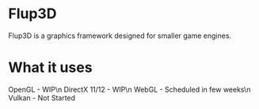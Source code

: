 # Flup3D
Flup3D is a graphics framework designed for smaller game engines.

# What it uses

OpenGL - WIP\n
DirectX 11/12 - WIP\n
WebGL - Scheduled in few weeks\n
Vulkan - Not Started